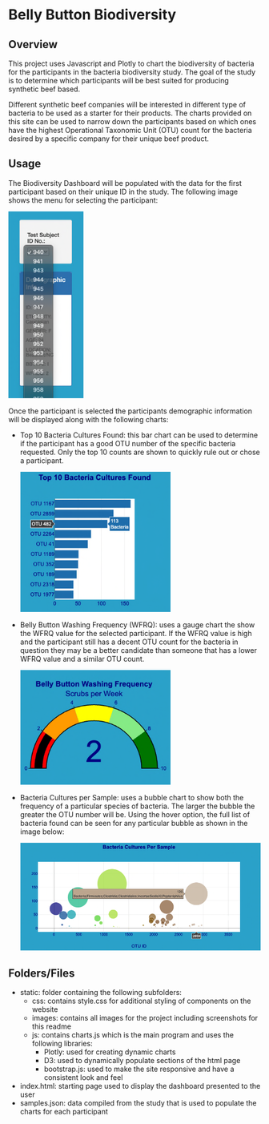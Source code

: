 # Belly Button Biodiversity

## Overview

This project uses Javascript and Plotly to chart the biodiversity of bacteria for the participants in the bacteria biodiversity study. The goal of the study is to determine which participants will be best suited for producing synthetic beef based.

Different synthetic beef companies will be interested in different type of bacteria to be used as a starter for their products. The charts provided on this site can be used to narrow down the participants based on which ones have the highest Operational Taxonomic Unit (OTU) count for the bacteria desired by a specific company for their unique beef product.

## Usage

The Biodiversity Dashboard will be populated with the data for the first participant based on their unique ID in the study. The following image shows the menu for selecting the participant:

<img src="./static/images/dropdown_menu.png" alt="dropdown menu" width="150"/>

Once the participant is selected the participants demographic information will be displayed along with the following charts:

- Top 10 Bacteria Cultures Found: this bar chart can be used to determine if the participant has a good OTU number of the specific bacteria requested. Only the top 10 counts are shown to quickly rule out or chose a participant.

    <img src="./static/images/bar_chart_hover.png" alt="bar chart" width="300"/>

- Belly Button Washing Frequency (WFRQ): uses a gauge chart the show the WFRQ value for the selected participant. If the WFRQ value is high and the participant still has a decent OTU count for the bacteria in question they may be a better candidate than someone that has a lower WFRQ value and a similar OTU count.

    <img src="./static/images/gauge_chart.png" alt="gauge chart" width="300"/>

- Bacteria Cultures per Sample: uses a bubble chart to show both the frequency of a particular species of bacteria. The larger the bubble the greater the OTU number will be. Using the hover option, the full list of bacteria found can be seen for any particular bubble as shown in the image below:

    <img src="./static/images/bubble_chart_hover.png" alt="bar chart" width="600"/>

## Folders/Files

- static: folder containing the following subfolders:
  - css: contains style.css for additional styling of components on the website
  - images: contains all images for the project including screenshots for this readme
  - js: contains charts.js which is the main program and uses the following libraries:
    - Plotly: used for creating dynamic charts
    - D3: used to dynamically populate sections of the html page
    - bootstrap.js: used to make the site responsive and have a consistent look and feel
- index.html: starting page used to display the dashboard presented to the user
- samples.json: data compiled from the study that is used to populate the charts for each participant
